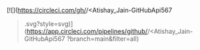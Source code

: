 [![<atishay2305-hub>](https://circleci.com/gh/<atishay2305-hub>/<Atishay_Jain-GitHubApi567
>.svg?style=svg)](https://app.circleci.com/pipelines/github/<atishay2305-hub>/<Atishay_Jain-GitHubApi567
>?branch=main&filter=all)

